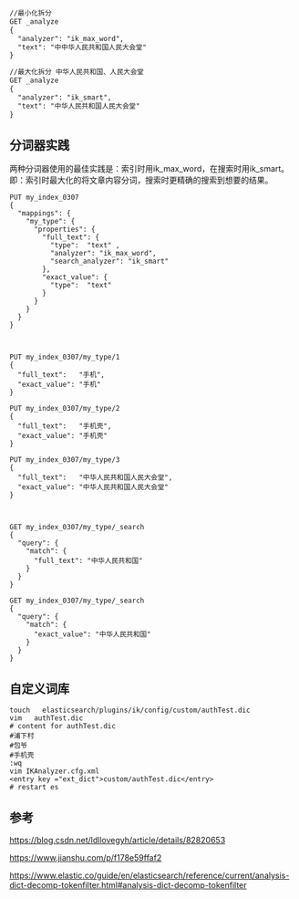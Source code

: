 ```xml
//最小化拆分
GET _analyze
{
  "analyzer": "ik_max_word",
  "text": "中中华人民共和国人民大会堂"
}

//最大化拆分 中华人民共和国、人民大会堂
GET _analyze
{
  "analyzer": "ik_smart",
  "text": "中华人民共和国人民大会堂"
}
```

## 分词器实践

两种分词器使用的最佳实践是：索引时用ik_max_word，在搜索时用ik_smart。
即：索引时最大化的将文章内容分词，搜索时更精确的搜索到想要的结果。

```
PUT my_index_0307
{
  "mappings": {
    "my_type": {
      "properties": {
        "full_text": {
          "type":  "text" ,
          "analyzer": "ik_max_word",
          "search_analyzer": "ik_smart"
        },
        "exact_value": {
          "type":  "text" 
        }
      }
    }
  }
}



PUT my_index_0307/my_type/1
{
  "full_text":   "手机", 
  "exact_value": "手机"  
}

PUT my_index_0307/my_type/2
{
  "full_text":   "手机壳", 
  "exact_value": "手机壳"  
}

PUT my_index_0307/my_type/3
{
  "full_text":   "中华人民共和国人民大会堂", 
  "exact_value": "中华人民共和国人民大会堂"  
}



GET my_index_0307/my_type/_search
{
  "query": {
    "match": {
      "full_text": "中华人民共和国"
    }
  }
}

GET my_index_0307/my_type/_search
{
  "query": {
    "match": {
      "exact_value": "中华人民共和国"
    }
  }
}
```





## 自定义词库

```shell
touch   elasticsearch/plugins/ik/config/custom/authTest.dic
vim   authTest.dic
# content for authTest.dic
#浦下村
#包爷
#手机壳
:wq
vim IKAnalyzer.cfg.xml
<entry key ="ext_dict">custom/authTest.dic</entry>
# restart es
```







## 参考

https://blog.csdn.net/ldllovegyh/article/details/82820653

https://www.jianshu.com/p/f178e59ffaf2

https://www.elastic.co/guide/en/elasticsearch/reference/current/analysis-dict-decomp-tokenfilter.html#analysis-dict-decomp-tokenfilter